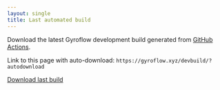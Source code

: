```yaml
---
layout: single
title: Last automated build
---
```


Download the latest Gyroflow development build generated from [GitHub Actions](https://github.com/gyroflow/gyroflow/actions).

Link to this page with auto-download: `https://gyroflow.xyz/devbuild/?autodownload`

<a id="buildbtn" href="https://nightly.link/gyroflow/gyroflow/workflows/release/master/gyroflow.zip" class="btn btn--info btn--large">Download last build</a>

<script type="text/javascript">

    document.addEventListener("DOMContentLoaded", function() {
        
		$('a#someID').attr({target: '_blank', 
                    href  : 'https://nightly.link/gyroflow/gyroflow/workflows/release/master/gyroflow.zip'});

        $.getJSON( "https://api.github.com/repos/gyroflow/gyroflow/actions/artifacts", function( data ) {
          var lastbuild = data.artifacts[0];
          console.log(lastbuild);
          $("#buildbtn").text("Download last build: " + lastbuild.created_at + " (" + Math.round(lastbuild.size_in_bytes/1e6)+ "MB)");

        });

        if (window.location.href.split("?")[1] == "autodownload") {
        	setTimeout(function() {
        	   window.location.href = "https://nightly.link/gyroflow/gyroflow/workflows/release/master/gyroflow.zip"
        	}, 1000);

        }
    });

</script>